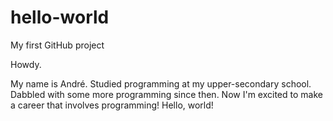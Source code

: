 # hello-world
My first GitHub project

Howdy.

My name is André. Studied programming at my upper-secondary school. Dabbled with some more programming
since then. Now I'm excited to make a career that involves programming! Hello, world!
